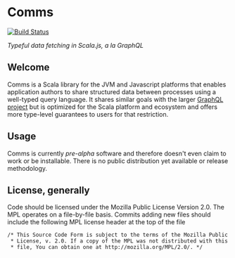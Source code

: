 
# Comms

[![Build Status](https://travis-ci.org/tel/scala-comms.svg?branch=master)](https://travis-ci.org/tel/scala-comms)

*Typeful data fetching in Scala.js, a la GraphQL*

## Welcome

Comms is a Scala library for the JVM and Javascript platforms that 
enables application authors to share structured data between processes 
using a well-typed query language. It shares similar goals with the 
larger [GraphQL project](http://graphql.org/) but is optimized for the 
Scala platform and ecosystem and offers more type-level guarantees to
users for that restriction.

## Usage

Comms is currently *pre-alpha* software and therefore doesn't even claim
to work or be installable. There is no public distribution yet available 
or release methodology.

## License, generally

Code should be licensed under the Mozilla Public License Version 2.0. 
The MPL operates on a file-by-file basis. Commits adding new files 
should include the following MPL license header at the top of the file

```
/* This Source Code Form is subject to the terms of the Mozilla Public
 * License, v. 2.0. If a copy of the MPL was not distributed with this
 * file, You can obtain one at http://mozilla.org/MPL/2.0/. */
```
